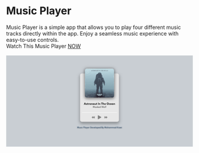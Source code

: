 # Music Player
Music Player is a simple app that allows you to play four different music tracks directly within the app. Enjoy a seamless music experience with easy-to-use controls.<br/>
Watch This Music Player [NOW](https://mohammadkiaei.github.io/music-player/)
<br/>
<br/>
![Music Player](https://github.com/mohammadkiaei/music-player/blob/master/img/Screenshot%20Music%20Player%20By%20Mohammad%20Kiaei.png)
